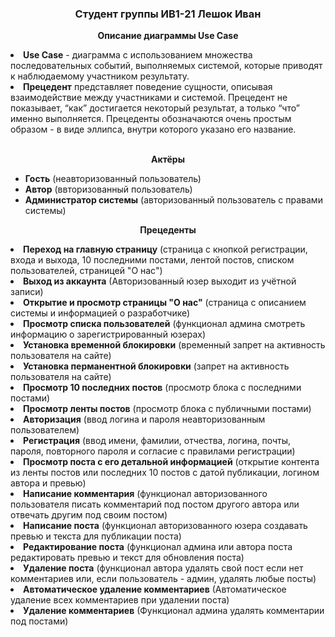 <h3 align="center">Студент группы ИВ1-21 Лешок Иван</h3>
<p align="center"><b>Описание диаграммы Use Case </b></p>
  <li>
  <b>Use Case</b> - диаграмма с использованием множества последовательных событий, выполняемых системой, которые приводят к наблюдаемому участником результату. 
    </li>
    <li> <b>Прецедент</b> представляет поведение сущности, описывая взаимодействие между участниками и системой. Прецедент не показывает, “как” достигается некоторый результат, а только “что” именно выполняется. Прецеденты обозначаются очень простым образом - в виде эллипса, внутри которого указано его название.
  <br><br>
  </li>
 <p align="center"><b>Актёры</b></p>
 <ul>
  <li><b>Гость</b> (неавторизованный пользователь)</li>
  <li><b>Автор</b> (ввторизованный пользователь)</li>
  <li><b>Администратор системы</b> (авторизованный пользователь с правами системы)</li>
  </ul>
<p align="center"><b>Прецеденты</b></p>
<li><b>Переход на главную страницу</b> (страница с кнопкой регистрации, входа и выхода, 10 последними постами, лентой постов, списком пользователей, страницей "О нас")</li>
<li><b>Выход из аккаунта</b> (Авторизованный юзер выходит из учётной записи)</li>
<li><b>Открытие и просмотр страницы "О нас"</b> (страница с описанием системы и информацией о разработчике)</li>
<li><b>Просмотр списка пользователей</b> (функционал админа смотреть информацию о зарегистрированный юзерах)</li>
<li><b>Установка временной блокировки</b> (временный запрет на активность пользователя на сайте)</li>
<li><b>Установка перманентной блокировки</b> (запрет на активность пользователя на сайте)</li>
<li><b>Просмотр 10 последних постов</b> (просмотр блока с последними постами)</li>
<li><b>Просмотр ленты постов</b> (просмотр блока с публичными постами)</li>
<li><b>Авторизация</b> (ввод логина и пароля неавторизованным пользователем)</li>
<li><b>Регистрация</b> (ввод имени, фамилии, отчества, логина, почты, пароля, повторного пароля и согласие с правилами регистрации)</li>
<li><b>Просмотр поста с его детальной информацией</b> (открытие контента из ленты постов или последних 10 постов c датой публикации, логином автора и превью)</li>
<li><b>Написание комментария</b> (функционал авторизованного пользователя писать комментарий под постом другого автора или отвечать другим под своим постом)</li>
<li><b>Написание поста</b> (функционал авторизованного юзера создавать превью и текста для публикации поста)</li>
<li><b>Редактирование поста</b> (функционал админа или автора поста редактировать превью и текст для обновления поста)</li>
<li><b>Удаление поста</b> (функционал автора удалять свой пост если нет комментариев или, если пользователь - админ, удалять любые посты)</li>
<li><b>Автоматическое удаление комментариев</b> (Автоматическое удаление всех комментариев при удалении поста)</li>
<li><b>Удаление комментариев</b> (Функционал админа удалять комментарии под постами)
